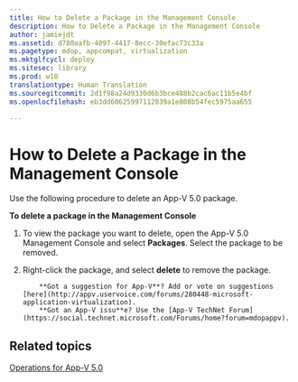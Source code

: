 ```yaml
---
title: How to Delete a Package in the Management Console
description: How to Delete a Package in the Management Console
author: jamiejdt
ms.assetid: d780aafb-4097-4417-8ecc-30efac73c33a
ms.pagetype: mdop, appcompat, virtualization
ms.mktglfcycl: deploy
ms.sitesec: library
ms.prod: w10
translationtype: Human Translation
ms.sourcegitcommit: 2d1f98a24d9330d6b3bce488b2cac6ac11b5e4bf
ms.openlocfilehash: eb3dd60625997112839a1e808b54fec5975aa655

---
```



# How to Delete a Package in the Management Console


Use the following procedure to delete an App-V 5.0 package.

**To delete a package in the Management Console**

1.  To view the package you want to delete, open the App-V 5.0 Management Console and select **Packages**. Select the package to be removed.

2.  Right-click the package, and select **delete** to remove the package.

    
            **Got a suggestion for App-V**? Add or vote on suggestions [here](http://appv.uservoice.com/forums/280448-microsoft-application-virtualization). 
            **Got an App-V issu**e? Use the [App-V TechNet Forum](https://social.technet.microsoft.com/Forums/home?forum=mdopappv).

## Related topics


[Operations for App-V 5.0](operations-for-app-v-50.md)

 

 








<!--HONumber=Jun16_HO4-->


